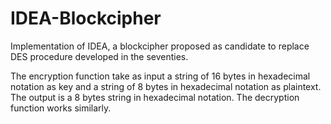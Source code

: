 # IDEA-Blockcipher
Implementation of IDEA, a blockcipher proposed as candidate to replace  DES procedure developed in the seventies. 

The encryption function take as input a string of 16 bytes in hexadecimal notation
as key and a string of 8 bytes in hexadecimal notation as plaintext. The output
is a 8 bytes string in hexadecimal notation. The decryption function works similarly.

